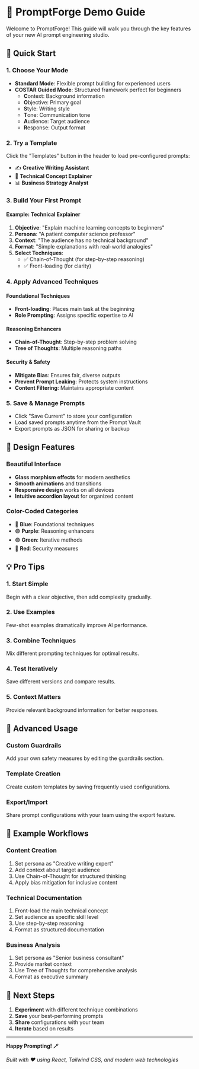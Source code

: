# 🎯 PromptForge Demo Guide

Welcome to PromptForge! This guide will walk you through the key features of your new AI prompt engineering studio.

## 🚀 Quick Start

### 1. **Choose Your Mode**
- **Standard Mode**: Flexible prompt building for experienced users
- **COSTAR Guided Mode**: Structured framework perfect for beginners
  - **C**ontext: Background information
  - **O**bjective: Primary goal
  - **S**tyle: Writing style
  - **T**one: Communication tone
  - **A**udience: Target audience
  - **R**esponse: Output format

### 2. **Try a Template**
Click the "Templates" button in the header to load pre-configured prompts:
- ✍️ **Creative Writing Assistant**
- 🔧 **Technical Concept Explainer**
- 📊 **Business Strategy Analyst**

### 3. **Build Your First Prompt**

#### Example: Technical Explainer
1. **Objective**: "Explain machine learning concepts to beginners"
2. **Persona**: "A patient computer science professor"
3. **Context**: "The audience has no technical background"
4. **Format**: "Simple explanations with real-world analogies"
5. **Select Techniques**: 
   - ✅ Chain-of-Thought (for step-by-step reasoning)
   - ✅ Front-loading (for clarity)

### 4. **Apply Advanced Techniques**

#### Foundational Techniques
- **Front-loading**: Places main task at the beginning
- **Role Prompting**: Assigns specific expertise to AI

#### Reasoning Enhancers
- **Chain-of-Thought**: Step-by-step problem solving
- **Tree of Thoughts**: Multiple reasoning paths

#### Security & Safety
- **Mitigate Bias**: Ensures fair, diverse outputs
- **Prevent Prompt Leaking**: Protects system instructions
- **Content Filtering**: Maintains appropriate content

### 5. **Save & Manage Prompts**
- Click "Save Current" to store your configuration
- Load saved prompts anytime from the Prompt Vault
- Export prompts as JSON for sharing or backup

## 🎨 Design Features

### Beautiful Interface
- **Glass morphism effects** for modern aesthetics
- **Smooth animations** and transitions
- **Responsive design** works on all devices
- **Intuitive accordion layout** for organized content

### Color-Coded Categories
- 🔵 **Blue**: Foundational techniques
- 🟣 **Purple**: Reasoning enhancers
- 🟢 **Green**: Iterative methods
- 🔴 **Red**: Security measures

## 💡 Pro Tips

### 1. **Start Simple**
Begin with a clear objective, then add complexity gradually.

### 2. **Use Examples**
Few-shot examples dramatically improve AI performance.

### 3. **Combine Techniques**
Mix different prompting techniques for optimal results.

### 4. **Test Iteratively**
Save different versions and compare results.

### 5. **Context Matters**
Provide relevant background information for better responses.

## 🔧 Advanced Usage

### Custom Guardrails
Add your own safety measures by editing the guardrails section.

### Template Creation
Create custom templates by saving frequently used configurations.

### Export/Import
Share prompt configurations with your team using the export feature.

## 🎯 Example Workflows

### Content Creation
1. Set persona as "Creative writing expert"
2. Add context about target audience
3. Use Chain-of-Thought for structured thinking
4. Apply bias mitigation for inclusive content

### Technical Documentation
1. Front-load the main technical concept
2. Set audience as specific skill level
3. Use step-by-step reasoning
4. Format as structured documentation

### Business Analysis
1. Set persona as "Senior business consultant"
2. Provide market context
3. Use Tree of Thoughts for comprehensive analysis
4. Format as executive summary

## 🚀 Next Steps

1. **Experiment** with different technique combinations
2. **Save** your best-performing prompts
3. **Share** configurations with your team
4. **Iterate** based on results

---

**Happy Prompting! 🪄**

*Built with ❤️ using React, Tailwind CSS, and modern web technologies*
